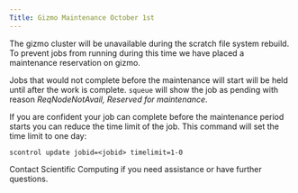 ```yaml
---
Title: Gizmo Maintenance October 1st
---
```


The gizmo cluster will be unavailable during the scratch file system rebuild.   To prevent jobs from running during this time we have placed a maintenance reservation on gizmo.

Jobs that would not complete before the maintenance will start will be held until after the work is complete.  `squeue` will show the job as pending with reason _ReqNodeNotAvail, Reserved for maintenance_.

If you are confident your job can complete before the maintenance period starts you can reduce the time limit of the job.  This command will set the time limit to one day:

```
scontrol update jobid=<jobid> timelimit=1-0
```

Contact Scientific Computing if you need assistance or have further questions.
